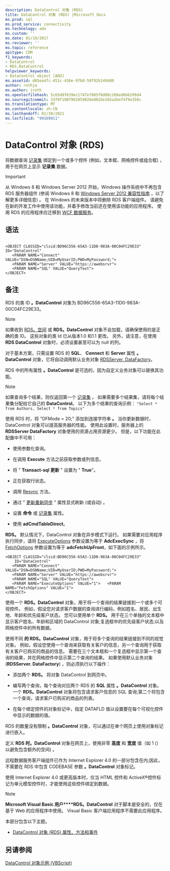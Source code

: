 ```yaml
---
description: DataControl 对象 (RDS)
title: DataControl 对象 (RDS) |Microsoft Docs
ms.prod: sql
ms.prod_service: connectivity
ms.technology: ado
ms.custom: ''
ms.date: 01/19/2017
ms.reviewer: ''
ms.topic: reference
apitype: COM
f1_keywords:
- DataControl
- RDS.DataControl
helpviewer_keywords:
- DataControl object [ADO]
ms.assetid: d85ea4fc-451c-436e-97b8-58f92b149dd0
author: rothja
ms.author: jroth
ms.openlocfilehash: 5c65d8f639ec1747e7085f8d88c266ed6b6299d4
ms.sourcegitcommit: 33f0f190f962059826e002be165a2bef4f9e350c
ms.translationtype: MT
ms.contentlocale: zh-CN
ms.lasthandoff: 01/30/2021
ms.locfileid: "99169011"
---
```

# <a name="datacontrol-object-rds"></a>DataControl 对象 (RDS)
将数据查询 [记录集](../ado-api/recordset-object-ado.md) 绑定到一个或多个控件 (例如，文本框、网格控件或组合框) ，用于在网页上显示 **记录集** 数据。  
  
> [!IMPORTANT]
>  从 Windows 8 和 Windows Server 2012 开始，Windows 操作系统中不再包含 RDS 服务器组件 (参阅 Windows 8 和 [Windows Server 2012 兼容性指南](https://www.microsoft.com/download/details.aspx?id=27416) ，以了解更多详细信息) 。 在 Windows 的未来版本中将删除 RDS 客户端组件。 请避免在新的开发工作中使用该功能，并着手修改当前还在使用该功能的应用程序。 使用 RDS 的应用程序应迁移到 [WCF 数据服务](/dotnet/framework/wcf/)。  
  
## <a name="syntax"></a>语法  
  
```  
  
<OBJECT CLASSID="clsid:BD96C556-65A3-11D0-983A-00C04FC29E33" ID="DataControl"  
   <PARAM NAME="Connect" VALUE="DSN=DSNName;UID=MyUserID;PWD=MyPassword;">  
   <PARAM NAME="Server" VALUE="https://awebsrvr">  
   <PARAM NAME="SQL" VALUE="QueryText">  
</OBJECT>  
```  
  
## <a name="remarks"></a>备注  
 RDS 的类 ID **。DataControl** 对象为 BD96C556-65A3-11D0-983A-00C04FC29E33。  
  
> [!NOTE]
>  如果收到 [RDS。空间](./dataspace-object-rds.md) 或 **RDS。DataControl** 对象不会加载，请确保使用的是正确的类 ID。 这些对象的类 Id 已从版本1.0 和1.1 更改。 另外，请注意，在使用 **RDS DataControl** 对象时，必须设置甚至可以为 null 的列。  
  
 对于基本方案，只需设置 RDS 的 **SQL**、 **Connect** 和 **Server** 属性 **。DataControl** 对象，它将自动调用默认业务对象 [RDSServer. DataFactory](./datafactory-object-rdsserver.md)。  
  
 RDS 中的所有属性 **。DataControl** 是可选的，因为自定义业务对象可以替换其功能。  
  
> [!NOTE]
>  如果查询多个结果，则仅返回第一个 [记录集](../ado-api/recordset-object-ado.md) 。 如果需要多个结果集，请将每个结果集分配给它自己的 **DataControl**。 以下为多个结果的查询示例： `"Select * from Authors, Select * from Topics"`  
  
 使用 RDS 时，将 "DFMode = 20;" 添加到连接字符串 **。** 当你更新数据时，DataControl 对象可以提高服务器的性能。 使用此设置时，服务器上的 **RDSServer DataFactory** 对象使用的资源占用资源更少。 但是，以下功能在此配置中不可用：  
  
-   使用参数化查询。  
  
-   在调用 **Execute** 方法之前获取参数或列信息。  
  
-   将 " **Transact-sql 更新** " 设置为 " **True**"。  
  
-   正在获取行状态。  
  
-   调用 [Resync](../ado-api/resync-method.md) 方法。  
  
-   通过 " [更新重新同步](../ado-api/update-resync-property-dynamic-ado.md) " 属性显式刷新 (或自动) 。  
  
-   设置 **命令** 或 [记录集](./recordset-sourcerecordset-properties-rds.md) 属性。  
  
-   使用 **adCmdTableDirect**。  
  
 **RDS。** 默认情况下，DataControl 对象在异步模式下运行。 如果需要对应用程序执行同步，请将 [ExecuteOptions](./executeoptions-property-rds.md) 参数设置为等于 **AdcExecSync** ，将 [FetchOptions](./fetchoptions-property-rds.md) 参数设置为等于 **adcFetchUpFront**，如下面的示例所示。  
  
```  
<OBJECT CLASSID="clsid:BD96C556-65A3-11D0-983A-00C04FC29E33"   
    ID="DataControl"  
   <PARAM NAME="Connect" VALUE="DSN=DSNName;UID=MyUserID;PWD=MyPassword;">  
   <PARAM NAME="Server" VALUE="https://awebsrvr">  
   <PARAM NAME="SQL" VALUE="QueryText">  
   <PARAM NAME="ExecuteOptions" VALUE="1">   <PARAM NAME="FetchOptions" VALUE="1">  
</OBJECT>  
```  
  
 使用一个 **RDS。DataControl** 对象，用于将一个查询的结果链接到一个或多个可视控件。 例如，假设您对请求客户数据的查询进行编码，例如姓名、居民、出生地、年龄和优先级客户状态。 您可以使用单个 **RDS。** 用于在三个单独的文本框中显示客户姓名、年龄和区域的 DataControl 对象;复选框中的优先级客户状态;以及网格控件中的所有数据。  
  
 使用不同 **的 RDS。DataControl** 对象，用于将多个查询的结果链接到不同的视觉对象。 例如，假设您使用一个查询来获取有关客户的信息，另一个查询用于获取有关客户已购买的商品的信息。 需要在三个文本框和一个复选框中显示第一个查询的结果，并在网格控件中显示第二个查询的结果。 如果使用默认业务对象 (**RDSServer. DataFactory**) ，则必须执行以下操作：  
  
-   添加两个 **RDS。** 将对象 DataControl 到网页中。  
  
-   编写两个查询，每个查询对应两个 RDS 的 **SQL** 属性 **。DataControl** 对象。 一个 **RDS。DataControl** 对象将包含请求客户信息的 SQL 查询;第二个将包含一个查询，请求客户已购买的商品的列表。  
  
-   在每个绑定控件的对象标记中，指定 DATAFLD 值以设置要在每个可视化控件中显示的数据的值。  
  
 RDS 的数量没有限制 **。DataControl** 对象，可以通过在单个网页上使用对象标记进行嵌入。  
  
 定义 **RDS 时。DataControl** 对象在网页上，使用非零 **高度** 和 **宽度** 值（如 1 (）以避免包含额外的空间) 。  
  
 远程数据服务客户端组件已作为 Internet Explorer 4.0 的一部分包含在内;因此，不需要在 RDS 中包含 CODEBASE 参数 **。DataControl** 对象标记。  
  
 使用 Internet Explorer 4.0 或更高版本时，仅当 HTML 控件和 ActiveX®控件标记为单元模型控件时，才能使用这些控件绑定到数据。  
  
> [!NOTE]
>  **Microsoft Visual Basic 用户****RDS。DataControl** 对于脚本是安全的，仅在基于 Web 的应用程序中使用。 Visual Basic 客户端应用程序不需要此应用程序。  
  
 本部分包含以下主题。  
  
-   [DataControl 对象 (RDS) 属性、方法和事件](./datacontrol-object-rds-properties-methods-and-events.md)  
  
## <a name="see-also"></a>另请参阅  
 [DataControl 对象示例 (VBScript)](./datacontrol-object-example-vbscript.md)